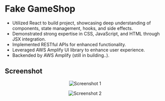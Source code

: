# Fake GameShop 

- Utilized React to build project, showcasing deep understanding of components, state management, hooks, and side effects.
- Demonstrated strong expertise in CSS, JavaScript, and HTML through JSX integration.
- Implemented RESTful APIs for enhanced functionality.
- Leveraged AWS Amplify UI library to enhance user experience.
- Backended by AWS Amplify (still in building..).

## Screenshot

<p align="center">
  <img src="https://z1.ax1x.com/2023/10/03/pPO8IAI.png" alt="Screenshot 1"/>
</p>

<p align="center">
  <img src="https://z1.ax1x.com/2023/10/03/pPO84HA.png" alt="Screenshot 2"/>
</p>

